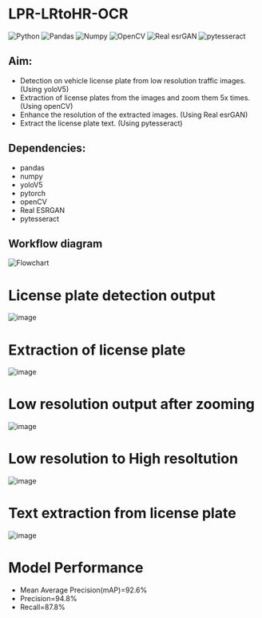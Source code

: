 # LPR-LRtoHR-OCR
![Python](https://img.shields.io/badge/Python%20-Python%203.9.1-yellowgreen?style=for-the-badge&logo=python)
![Pandas](https://img.shields.io/badge/Pandas%20-blue?style=for-the-badge&logo=Pandas)
![Numpy](https://img.shields.io/badge/Numpy%20-violet?style=for-the-badge&logo=Numpy)
![OpenCV](https://img.shields.io/badge/OpenCV%20-important?style=for-the-badge&logo=OpenCV)
![Real esrGAN](https://img.shields.io/badge/RealesrGAN%20-green?style=for-the-badge&logo=RealesrGAN)
![pytesseract](https://img.shields.io/badge/pytesseract%20-seagreen?style=for-the-badge&logo=pytesseract)
## Aim:
- Detection on vehicle license plate from low resolution traffic images.(Using yoloV5)
- Extraction of license plates from the images and zoom them 5x times. (Using openCV)
- Enhance the resolution of the extracted images. (Using Real esrGAN)
- Extract the license plate text. (Using pytesseract)

## Dependencies:
- pandas
- numpy
- yoloV5
- pytorch
- openCV
- Real ESRGAN
- pytesseract

## Workflow diagram
![Flowchart ](https://user-images.githubusercontent.com/60208804/171845227-5cfc6d17-29fe-4317-a209-3fa4a52cdbb5.jpg)

# License plate detection output
![image](https://user-images.githubusercontent.com/60208804/171849092-8f23c1b0-ba02-4290-9601-2d0f6d8a8835.png)

# Extraction of license plate
![image](https://user-images.githubusercontent.com/60208804/171849223-a26b5a37-a43c-48c2-8dda-992f0a36bee9.png)

# Low resolution output after zooming
![image](https://user-images.githubusercontent.com/60208804/171849294-528a9f85-4de9-4003-8425-c926735a7593.png)

# Low resolution to High resoltution
![image](https://user-images.githubusercontent.com/60208804/171849379-00581006-a1f5-4c50-aaed-59172ef0a675.png)

# Text extraction from license plate
![image](https://user-images.githubusercontent.com/60208804/171849634-7a24ba13-ed97-4121-b1b9-eecb7f3ec55a.png)

# Model Performance
- Mean Average Precision(mAP)=92.6%
- Precision=94.8%
- Recall=87.8%
